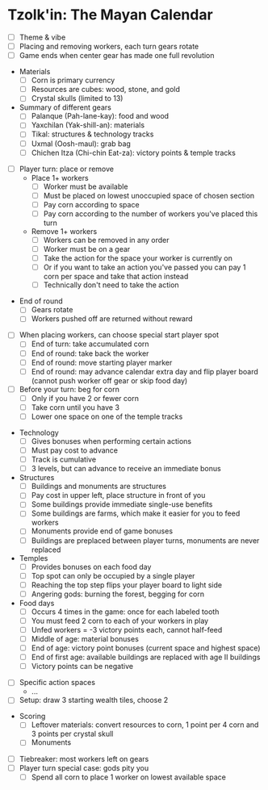 # Tzolk'in: The Mayan Calendar

- [ ] Theme & vibe
- [ ] Placing and removing workers, each turn gears rotate
- [ ] Game ends when center gear has made one full revolution
- Materials
  - [ ] Corn is primary currency
  - [ ] Resources are cubes: wood, stone, and gold
  - [ ] Crystal skulls (limited to 13)
- Summary of different gears
  - [ ] Palanque (Pah-lane-kay): food and wood
  - [ ] Yaxchilan (Yak-shill-an): materials
  - [ ] Tikal: structures & technology tracks
  - [ ] Uxmal (Oosh-maul): grab bag
  - [ ] Chichen Itza (Chi-chin Eat-za): victory points & temple tracks
- [ ] Player turn: place or remove
  - Place 1+ workers
    - [ ] Worker must be available
    - [ ] Must be placed on lowest unoccupied space of chosen section
    - [ ] Pay corn according to space
    - [ ] Pay corn according to the number of workers you've placed this turn
  - Remove 1+ workers
    - [ ] Workers can be removed in any order
    - [ ] Worker must be on a gear
    - [ ] Take the action for the space your worker is currently on
    - [ ] Or if you want to take an action you've passed you can pay 1 corn per space and take that action instead
    - [ ] Technically don't need to take the action
- End of round
  - [ ] Gears rotate
  - [ ] Workers pushed off are returned without reward
- [ ] When placing workers, can choose special start player spot
  - [ ] End of turn: take accumulated corn
  - [ ] End of round: take back the worker
  - [ ] End of round: move starting player marker
  - [ ] End of round: may advance calendar extra day and flip player board (cannot push worker off gear or skip food day)
- [ ] Before your turn: beg for corn
  - [ ] Only if you have 2 or fewer corn
  - [ ] Take corn until you have 3
  - [ ] Lower one space on one of the temple tracks
- Technology
  - [ ] Gives bonuses when performing certain actions
  - [ ] Must pay cost to advance
  - [ ] Track is cumulative
  - [ ] 3 levels, but can advance to receive an immediate bonus
- Structures
  - [ ] Buildings and monuments are structures
  - [ ] Pay cost in upper left, place structure in front of you
  - [ ] Some buildings provide immediate single-use benefits
  - [ ] Some buildings are farms, which make it easier for you to feed workers
  - [ ] Monuments provide end of game bonuses
  - [ ] Buildings are preplaced between player turns, monuments are never replaced
- Temples
  - [ ] Provides bonuses on each food day
  - [ ] Top spot can only be occupied by a single player
  - [ ] Reaching the top step flips your player board to light side
  - [ ] Angering gods: burning the forest, begging for corn
- Food days
  - [ ] Occurs 4 times in the game: once for each labeled tooth
  - [ ] You must feed 2 corn to each of your workers in play
  - [ ] Unfed workers = -3 victory points each, cannot half-feed
  - [ ] Middle of age: material bonuses
  - [ ] End of age: victory point bonuses (current space and highest space)
  - [ ] End of first age: available buildings are replaced with age II buildings
  - [ ] Victory points can be negative
- [ ] Specific action spaces
  - ...
- [ ] Setup: draw 3 starting wealth tiles, choose 2
- Scoring
  - [ ] Leftover materials: convert resources to corn, 1 point per 4 corn and 3 points per crystal skull
  - [ ] Monuments
- [ ] Tiebreaker: most workers left on gears
- [ ] Player turn special case: gods pity you
  - [ ] Spend all corn to place 1 worker on lowest available space
